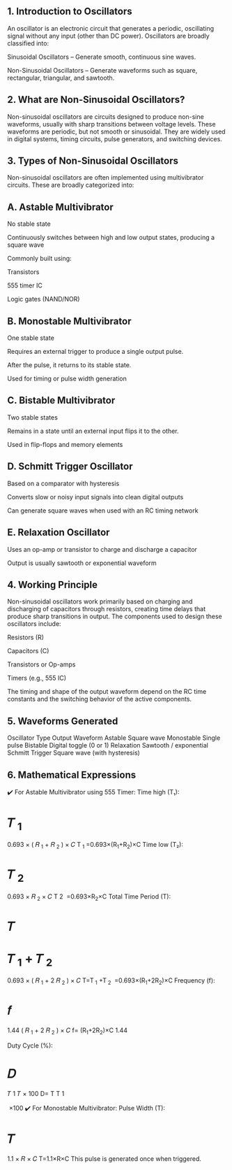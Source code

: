 
## 1. Introduction to Oscillators
An oscillator is an electronic circuit that generates a periodic, oscillating signal without any input (other than DC power). Oscillators are broadly classified into:

 Sinusoidal Oscillators – Generate smooth, continuous sine waves.

Non-Sinusoidal Oscillators – Generate waveforms such as square, rectangular, triangular, and sawtooth.

## 2. What are Non-Sinusoidal Oscillators?
Non-sinusoidal oscillators are circuits designed to produce non-sine waveforms, usually with sharp transitions between voltage levels. These waveforms are periodic, but not smooth or sinusoidal. They are widely used in digital systems, timing circuits, pulse generators, and switching devices.

## 3. Types of Non-Sinusoidal Oscillators
Non-sinusoidal oscillators are often implemented using multivibrator circuits. These are broadly categorized into:

## A. Astable Multivibrator
No stable state

Continuously switches between high and low output states, producing a square wave

Commonly built using:

Transistors

555 timer IC

Logic gates (NAND/NOR)

## B. Monostable Multivibrator
One stable state

Requires an external trigger to produce a single output pulse.

After the pulse, it returns to its stable state.

Used for timing or pulse width generation

## C. Bistable Multivibrator
Two stable states

Remains in a state until an external input flips it to the other.

Used in flip-flops and memory elements

## D. Schmitt Trigger Oscillator
Based on a comparator with hysteresis

Converts slow or noisy input signals into clean digital outputs

Can generate square waves when used with an RC timing network

## E. Relaxation Oscillator
Uses an op-amp or transistor to charge and discharge a capacitor

Output is usually sawtooth or exponential waveform

## 4. Working Principle
Non-sinusoidal oscillators work primarily based on charging and discharging of capacitors through resistors, creating time delays that produce sharp transitions in output. The components used to design these oscillators include:

Resistors (R)

Capacitors (C)

Transistors or Op-amps

Timers (e.g., 555 IC)

The timing and shape of the output waveform depend on the RC time constants and the switching behavior of the active components.

## 5. Waveforms Generated
Oscillator Type	Output Waveform
Astable	Square wave
Monostable	Single pulse
Bistable	Digital toggle (0 or 1)
Relaxation	Sawtooth / exponential
Schmitt Trigger	Square wave (with hysteresis)

##  6. Mathematical Expressions
✔️ For Astable Multivibrator using 555 Timer:
Time high (T₁):

𝑇<sub>
1</sub>
=
0.693
×
(
𝑅<sub>
1</sub>
+
𝑅<sub>
2</sub>
)
×
𝐶
T<sub> 
1</sub>
​
 =0.693×(R<sub>1</sub>+R<sub>2</sub>)×C
Time low (T₂):

𝑇<sub>
2</sub>
=
0.693
×
𝑅<sub>
2</sub>
×
𝐶
T 
2
​
 =0.693×R<sub>2</sub>×C
Total Time Period (T):

𝑇
=
𝑇<sub>
1</sub>
+
𝑇<sub>
2</sub>
=
0.693
×
(
𝑅<sub>
1</sub>
+
2
𝑅<sub>
2</sub>
)
×
𝐶
T=T<sub> 
1</sub>
​
 +T<sub> 
2</sub>
​
 =0.693×(R<sub>1</sub>+2R<sub>2</sub>)×C
Frequency (f):

𝑓
=
1.44
(
𝑅<sub>
1</sub>
+
2
𝑅<sub>
2</sub>
)
×
𝐶
f= 
(R<sub>1</sub>+2R<sub>2</sub>)×C
1.44
​
 
Duty Cycle (%):

𝐷
=
𝑇
1
𝑇
×
100
D= 
T
T 
1
​
 
​
 ×100
✔️ For Monostable Multivibrator:
Pulse Width (T):

𝑇
=
1.1
×
𝑅
×
𝐶
T=1.1×R×C
This pulse is generated once when triggered.

